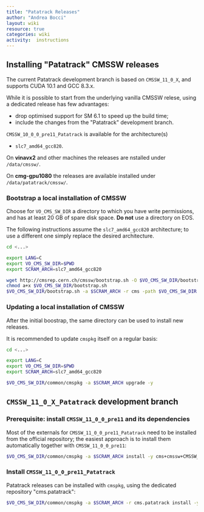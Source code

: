 ```yaml
---
title: "Patatrack Releases"
author: "Andrea Bocci"
layout: wiki
resource: true
categories: wiki
activity:  instructions
---
```


## Installing "Patatrack" CMSSW releases
The current Patatrack development branch is based on `CMSSW_11_0_X`, and supports CUDA 10.1 and GCC 8.3.x.

While it is possible to start from the underlying vanilla CMSSW relese, using a dedicated release has few advantages:
 - drop optimised support for SM 6.1 to speed up the build time;
 - include the changes from the "Patatrack" development branch.

`CMSSW_10_0_0_pre11_Patatrack` is available for the architecture(s)
 - `slc7_amd64_gcc820`.

On **vinavx2** and other machines the releases are nstalled under `/data/cmssw/`.

On **cmg-gpu1080** the releases are available installed under `/data/patatrack/cmssw/`.


### Bootstrap a local installation of CMSSW
Choose for `VO_CMS_SW_DIR` a directory to which you have write permissions, and
has at least 20 GB of spare disk space. **Do not** use a directory on EOS.

The following instructions assume the `slc7_amd64_gcc820` architecture; to use a
different one simply replace the desired architecture.

```bash
cd <...>

export LANG=C
export VO_CMS_SW_DIR=$PWD
export SCRAM_ARCH=slc7_amd64_gcc820

wget http://cmsrep.cern.ch/cmssw/bootstrap.sh -O $VO_CMS_SW_DIR/bootstrap.sh
chmod a+x $VO_CMS_SW_DIR/bootstrap.sh
$VO_CMS_SW_DIR/bootstrap.sh -a $SCRAM_ARCH -r cms -path $VO_CMS_SW_DIR setup
```

### Updating a local installation of CMSSW
After the initial boostrap, the same directory can be used to install new releases.

It is recommended to update `cmspkg` itself on a regular basis:
```bash
cd <...>

export LANG=C
export VO_CMS_SW_DIR=$PWD
export SCRAM_ARCH=slc7_amd64_gcc820

$VO_CMS_SW_DIR/common/cmspkg -a $SCRAM_ARCH upgrade -y
```


## `CMSSW_11_0_X_Patatrack` development branch

### Prerequisite: install `CMSSW_11_0_0_pre11` and its dependencies
Most of the externals for `CMSSW_11_0_0_pre11_Patatrack` need to be installed from the
official repository; the easiest approach is to install them automatically
together with `CMSSW_11_0_0_pre11`:
```bash
$VO_CMS_SW_DIR/common/cmspkg -a $SCRAM_ARCH install -y cms+cmssw+CMSSW_11_0_0_pre11
```

### Install `CMSSW_11_0_0_pre11_Patatrack`
Patatrack releases can be installed with `cmspkg`, using the dedicated repository
"cms.patatrack":
```bash
$VO_CMS_SW_DIR/common/cmspkg -a $SCRAM_ARCH -r cms.patatrack install -y cms+cmssw+CMSSW_11_0_0_pre11_Patatrack
```
